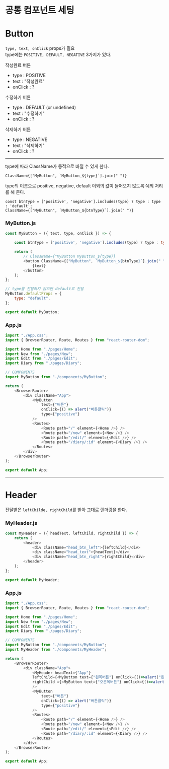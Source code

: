 # 공통 컴포넌트 세팅

# Button

`type, text, onClick` props가 필요  
type에는 `POSITIVE, DEFAULT, NEGATIVE` 3가지가 있다.

작성완료 버튼

-   type : POSITIVE
-   text : "작성완료"
-   onClick : ?

수정하기 버튼

-   type : DEFAULT (or undefined)
-   text : "수정하기"
-   onClick : ?

삭제하기 버튼

-   type : NEGATIVE
-   text : "삭제하기"
-   onClick : ?

---

type에 따라 ClassName가 동적으로 바뀔 수 있게 한다.

    ClassName={["MyButton", `MyButton_${type}`].join(" ")}

type의 이름으로 positive, negative, default 이외의 값이 들어오지 않도록 예외 처리를 해 준다.

    const btnType = ['positive', 'negative'].includes(type) ? type : type : 'default';
    ClassName={["MyButton", `MyButton_${btnType}`].join(" ")}

### MyButton.js

```javascript
const MyButton = ({ text, type, onClick }) => {

    const btnType = ['positive', 'negative'].includes(type) ? type : type : 'default';

    return (
        // ClassName={"MyButton MyButton_${type}}
        <button ClassName={["MyButton", `MyButton_${btnType}`].join(" ")} onClick={onClick}>
            {text}
        </button>
    );
};

// type를 전달하지 않으면 default로 전달
MyButton.defaultProps = {
    type: "default",
};

export default MyButton;
```

### App.js

```javascript
import "./App.css";
import { BrowserRouter, Route, Routes } from "react-router-dom";

import Home from "./pages/Home";
import New from "./pages/New";
import Edit from "./pages/Edit";
import Diary from "./pages/Diary";

// COMPONENTS
import MyButton from "./components/MyButton";

return (
    <BrowserRouter>
        <div className="App">
            <MyButton
                text={"버튼"}
                onClick={() => alert("버튼클릭")}
                type={"positive"}
            />
            <Routes>
                <Route path="/" element={<Home />} />
                <Route path="/new" element={<New />} />
                <Route path="/edit/" element={<Edit />} />
                <Route path="/diary/:id" element={<Diary />} />
            </Routes>
        </div>
    </BrowserRouter>
);

export default App;
```

---

# Header
전달받은 `leftChilde, rightChild`를 받아 그대로 랜더링을 한다.
### MyHeader.js

```javascript
const MyHeader = ({ headText, leftChild, rightChild }) => {
    return (
        <header>
            <div className="head_btn_left">{leftChild}</div>
            <div className="head_text">{headText}</div>
            <div className="head_btn_right">{rightChild}</div>
        </header>
    );
};

export default MyHeader;
```

### App.js

```javascript
import "./App.css";
import { BrowserRouter, Route, Routes } from "react-router-dom";

import Home from "./pages/Home";
import New from "./pages/New";
import Edit from "./pages/Edit";
import Diary from "./pages/Diary";

// COMPONENTS
import MyButton from "./components/MyButton";
import MyHeader from "./components/MyHeader";

return (
    <BrowserRouter>
        <div className="App">
            <MyHeader headText={"App"} 
            leftChild={<MyButton text={"왼쪽버튼"} onClick={()=>alert("왼쪽클릭")} />}
            rightChild ={<MyButton text={"오른쪽버튼"} onClick={()=>alert("오른쪽클릭")} />}
            />
            <MyButton
                text={"버튼"}
                onClick={() => alert("버튼클릭")}
                type={"positive"}
            />
            <Routes>
                <Route path="/" element={<Home />} />
                <Route path="/new" element={<New />} />
                <Route path="/edit/" element={<Edit />} />
                <Route path="/diary/:id" element={<Diary />} />
            </Routes>
        </div>
    </BrowserRouter>
);

export default App;
```
